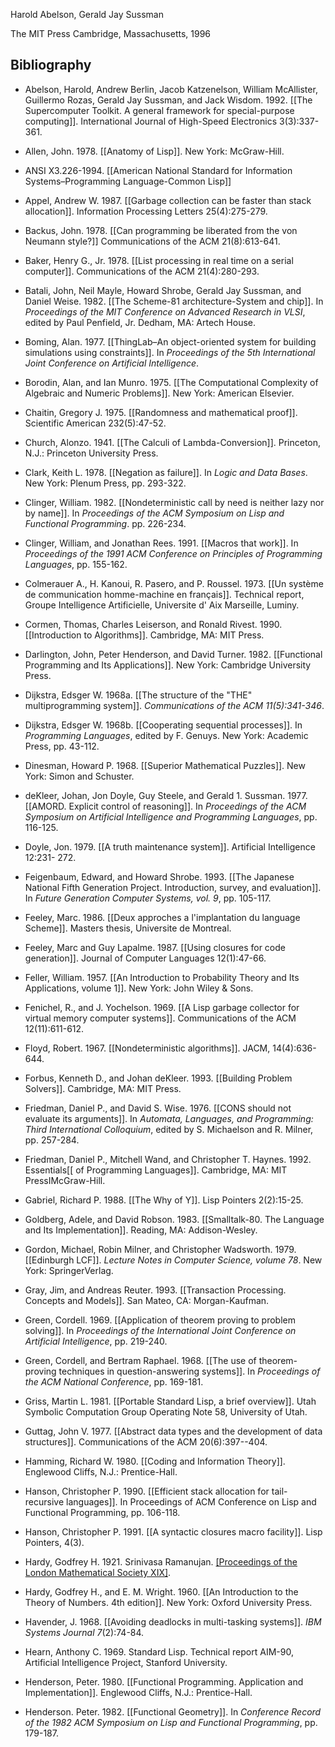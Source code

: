 Harold Abelson, Gerald Jay Sussman

The MIT Press Cambridge, Massachusetts, 1996

## Bibliography

- Abelson, Harold, Andrew Berlin, Jacob Katzenelson, William McAllister, Guillermo Rozas, Gerald Jay Sussman, and Jack Wisdom. 1992. [[The Supercomputer Toolkit. A general framework for special-purpose computing]]. International Journal of High-Speed Electronics 3(3):337-361.

- Allen, John. 1978. [[Anatomy of Lisp]]. New York: McGraw-Hill.

- ANSI X3.226-1994. [[American National Standard for Information Systems–Programming Language-Common Lisp]]

- Appel, Andrew W. 1987. [[Garbage collection can be faster than stack allocation]]. Information Processing Letters 25(4):275-279.

- Backus, John. 1978. [[Can programming be liberated from the von Neumann style?]] Communications of the ACM 21(8):613-641.

- Baker, Henry G., Jr. 1978. [[List processing in real time on a serial computer]]. Communications of the ACM 21(4):280-293.

- Batali, John, Neil Mayle, Howard Shrobe, Gerald Jay Sussman, and Daniel Weise. 1982. [[The Scheme-81 architecture-System and chip]]. In _Proceedings of the MIT Conference on Advanced Research in VLSI_, edited by Paul Penfield, Jr. Dedham, MA: Artech House.

- Boming, Alan. 1977. [[ThingLab–An object-oriented system for building simulations using constraints]]. In _Proceedings of the 5th International Joint Conference on Artificial Intelligence_.

- Borodin, Alan, and Ian Munro. 1975. [[The Computational Complexity of Algebraic and Numeric Problems]]. New York: American Elsevier.

- Chaitin, Gregory J. 1975. [[Randomness and mathematical proof]]. Scientific American 232(5):47-52.

- Church, Alonzo. 1941. [[The Calculi of Lambda-Conversion]]. Princeton, N.J.: Princeton University Press.

- Clark, Keith L. 1978. [[Negation as failure]]. In _Logic and Data Bases_. New York: Plenum Press, pp. 293-322.

- Clinger, William. 1982. [[Nondeterministic call by need is neither lazy nor by name]]. In _Proceedings of the ACM Symposium on Lisp and Functional Programming_. pp. 226-234.

- Clinger, William, and Jonathan Rees. 1991. [[Macros that work]]. In _Proceedings of the 1991 ACM Conference on Principles of Programming Languages_, pp. 155-162.

- Colmerauer A., H. Kanoui, R. Pasero, and P. Roussel. 1973. [[Un système de communication homme-machine en français]]. Technical report, Groupe Intelligence Artificielle, Universite d' Aix Marseille, Luminy.

- Cormen, Thomas, Charles Leiserson, and Ronald Rivest. 1990. [[Introduction to Algorithms]]. Cambridge, MA: MIT Press.

- Darlington, John, Peter Henderson, and David Turner. 1982. [[Functional Programming and Its Applications]]. New York: Cambridge University Press.

- Dijkstra, Edsger W. 1968a. [[The structure of the "THE" multiprogramming system]]. _Communications of the ACM 11(5):341-346_.

- Dijkstra, Edsger W. 1968b. [[Cooperating sequential processes]]. In _Programming Languages_, edited by F. Genuys. New York: Academic Press, pp. 43-112.

- Dinesman, Howard P. 1968. [[Superior Mathematical Puzzles]]. New York: Simon and Schuster.

- deKleer, Johan, Jon Doyle, Guy Steele, and Gerald 1. Sussman. 1977. [[AMORD. Explicit control of reasoning]]. In _Proceedings of the ACM Symposium on Artificial Intelligence and Programming Languages_, pp. 116-125.

- Doyle, Jon. 1979. [[A truth maintenance system]]. Artificial Intelligence 12:231- 272.

- Feigenbaum, Edward, and Howard Shrobe. 1993. [[The Japanese National Fifth Generation Project. Introduction, survey, and evaluation]]. In _Future Generation Computer Systems, vol. 9_, pp. 105-117.

- Feeley, Marc. 1986. [[Deux approches a l'implantation du language Scheme]]. Masters thesis, Universite de Montreal.

- Feeley, Marc and Guy Lapalme. 1987. [[Using closures for code generation]]. Journal of Computer Languages 12(1):47-66.

- Feller, William. 1957. [[An Introduction to Probability Theory and Its Applications, volume 1]]. New York: John Wiley & Sons.

- Fenichel, R., and J. Yochelson. 1969. [[A Lisp garbage collector for virtual memory computer systems]]. Communications of the ACM 12(11):611-612.

- Floyd, Robert. 1967. [[Nondeterministic algorithms]]. JACM, 14(4):636-644.

- Forbus, Kenneth D., and Johan deKleer. 1993. [[Building Problem Solvers]]. Cambridge, MA: MIT Press.

- Friedman, Daniel P., and David S. Wise. 1976. [[CONS should not evaluate its arguments]]. In _Automata, Languages, and Programming: Third International Colloquium_, edited by S. Michaelson and R. Milner, pp. 257-284.

- Friedman, Daniel P., Mitchell Wand, and Christopher T. Haynes. 1992. Essentials[[ of Programming Languages]]. Cambridge, MA: MIT PressIMcGraw-Hill.

-  Gabriel, Richard P. 1988. [[The Why of Y]]. Lisp Pointers 2(2):15-25.

- Goldberg, Adele, and David Robson. 1983. [[Smalltalk-80. The Language and Its Implementation]]. Reading, MA: Addison-Wesley.

- Gordon, Michael, Robin Milner, and Christopher Wadsworth. 1979. [[Edinburgh LCF]]. _Lecture Notes in Computer Science, volume 78_. New York: SpringerVerlag.

- Gray, Jim, and Andreas Reuter. 1993. [[Transaction Processing. Concepts and Models]]. San Mateo, CA: Morgan-Kaufman.

- Green, Cordell. 1969. [[Application of theorem proving to problem solving]]. In _Proceedings of the International Joint Conference on Artificial Intelligence_, pp. 219-240.

- Green, Cordell, and Bertram Raphael. 1968. [[The use of theorem-proving techniques in question-answering systems]]. In _Proceedings of the ACM National Conference_, pp. 169-181.

- Griss, Martin L. 1981. [[Portable Standard Lisp, a brief overview]]. Utah Symbolic Computation Group Operating Note 58, University of Utah.

- Guttag, John V. 1977. [[Abstract data types and the development of data structures]]. Communications of the ACM 20(6):397--404.

- Hamming, Richard W. 1980. [[Coding and Information Theory]]. Englewood Cliffs, N.J.: Prentice-Hall.

- Hanson, Christopher P. 1990. [[Efficient stack allocation for tail-recursive languages]]. In Proceedings of ACM Conference on Lisp and Functional Programming, pp. 106-118.

- Hanson, Christopher P. 1991. [[A syntactic closures macro facility]]. Lisp Pointers, 4(3).

- Hardy, Godfrey H. 1921. Srinivasa Ramanujan. [[Proceedings of the London Mathematical Society XIX]](2).

- Hardy, Godfrey H., and E. M. Wright. 1960. [[An Introduction to the Theory of Numbers. 4th edition]]. New York: Oxford University Press.

- Havender, J. 1968. [[Avoiding deadlocks in multi-tasking systems]]. _IBM Systems Journal 7_(2):74-84.

- Hearn, Anthony C. 1969. Standard Lisp. Technical report AIM-90, Artificial Intelligence Project, Stanford University.

- Henderson, Peter. 1980. [[Functional Programming. Application and Implementation]]. Englewood Cliffs, N.J.: Prentice-Hall.

- Henderson. Peter. 1982. [[Functional Geometry]]. In _Conference Record of the 1982 ACM Symposium on Lisp and Functional Programming_, pp. 179-187.